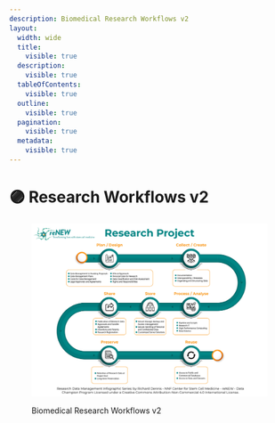 ```yaml
---
description: Biomedical Research Workflows v2
layout:
  width: wide
  title:
    visible: true
  description:
    visible: true
  tableOfContents:
    visible: true
  outline:
    visible: true
  pagination:
    visible: true
  metadata:
    visible: true
---
```


# 🟣 Research Workflows v2

<figure><img src="../../.gitbook/assets/reNEW Research Project (2).jpg" alt=""><figcaption><p>Biomedical Research Workflows v2</p></figcaption></figure>
